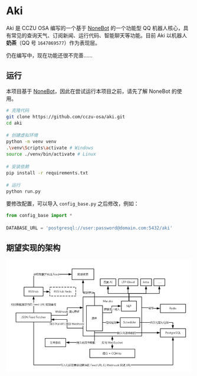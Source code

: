 # Aki

Aki 是 CCZU OSA 编写的一个基于 [NoneBot] 的一个功能型 QQ 机器人核心，具有常见的查询天气、订阅新闻、运行代码、智能聊天等功能。目前 Aki 以机器人**奶茶**（QQ 号 `1647869577`）作为表现层。

[NoneBot]: https://github.com/richardchien/nonebot

仍在编写中，现在功能还很不完善……

## 运行

本项目基于 [NoneBot]，因此在尝试运行本项目之前，请先了解 NoneBot 的使用。

```bash
# 克隆代码
git clone https://github.com/cczu-osa/aki.git
cd aki

# 创建虚拟环境
python -m venv venv
.\venv\Scripts\activate # Windows
source ./venv/bin/activate # Linux

# 安装依赖
pip install -r requirements.txt

# 运行
python run.py
```

要修改配置，可以导入 `config_base.py` 之后修改，例如：

```python
from config_base import *

DATABASE_URL = 'postgresql://user:password@domain.com:5432/aki'
```

## 期望实现的架构

![架构](assets/架构.png)

